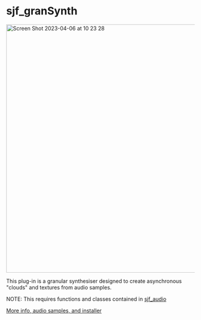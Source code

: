 # sjf_granSynth

<img width="664" alt="Screen Shot 2023-04-06 at 10 23 28" src="https://user-images.githubusercontent.com/12850558/230367261-063c02da-9d4b-4e89-8d40-2b4df72ec534.png">

This plug-in is a granular synthesiser designed to create asynchronous "clouds" and textures from audio samples.

NOTE: This requires functions and classes contained in [sjf_audio](https://github.com/simohnf/sjf_audio)

[More info, audio samples, and installer](https://simohnf.github.io./plug-ins/sjf_granSynth/)
